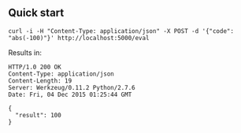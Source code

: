 Quick start
-----------

`curl -i -H "Content-Type: application/json" -X POST -d '{"code": "abs(-100)"}' http://localhost:5000/eval`

Results in:

    HTTP/1.0 200 OK
    Content-Type: application/json
    Content-Length: 19
    Server: Werkzeug/0.11.2 Python/2.7.6
    Date: Fri, 04 Dec 2015 01:25:44 GMT

    {
      "result": 100
    }

